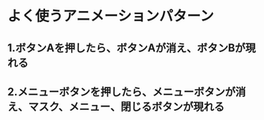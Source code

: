 # よく使うアニメーションパターン

## 1.ボタンAを押したら、ボタンAが消え、ボタンBが現れる


## 2.メニューボタンを押したら、メニューボタンが消え、マスク、メニュー、閉じるボタンが現れる

